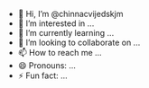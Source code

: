 - 👋 Hi, I’m @chinnacvijedskjm
- 👀 I’m interested in ...
- 🌱 I’m currently learning ...
- 💞️ I’m looking to collaborate on ...
- 📫 How to reach me ...
- 😄 Pronouns: ...
- ⚡ Fun fact: ...

<!---
chinnacvijedskjm/chinnacvijedskjm is a ✨ special ✨ repository because its `README.md` (this file) appears on your GitHub profile.
You can click the Preview link to take a look at your changes.
--->
